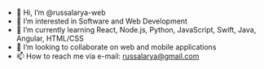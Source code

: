 - 👋 Hi, I’m @russalarya-web
- 👀 I’m interested in Software and Web Development
- 🌱 I’m currently learning React, Node.js, Python, JavaScript, Swift, Java, Angular, HTML/CSS
- 💞️ I’m looking to collaborate on web and mobile applications
- 📫 How to reach me via e-mail: russalarya@gmail.com

<!---
russalarya-web/russalarya-web is a ✨ special ✨ repository because its `README.md` (this file) appears on your GitHub profile.
You can click the Preview link to take a look at your changes.
--->
